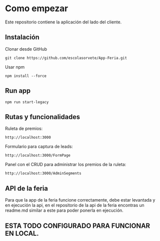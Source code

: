 # Como empezar

Este repositorio contiene la aplicación del lado del cliente. 

## Instalación 

Clonar desde GitHub

```
git clone https://github.com/escolasorvete/App-Feria.git
```

Usar npm 

```
npm install --force
```

## Run app

```
npm run start-legacy
```

## Rutas y funcionalidades

Ruleta de premios: 
```
http://localhost:3000
```
Formulario para captura de leads: 
```
http://localhost:3000/FormPage
```
Panel con el CRUD para administrar los premios de la ruleta: 
```
http://localhost:3000/AdminSegments
```
## API de la feria

Para que la app de la feria funcione correctamente, debe estar levantada y en ejecución la api, en el repositorio de la api de la feria encontras un readme.md similar a este para poder ponerla en ejecución. 

## ESTA TODO CONFIGURADO PARA FUNCIONAR EN LOCAL.
